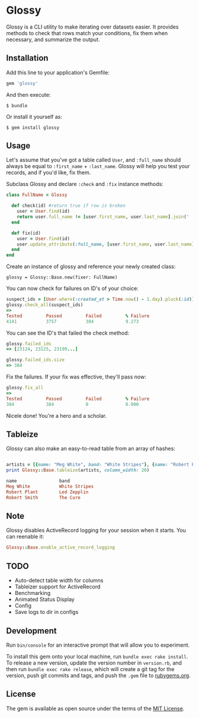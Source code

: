 # Glossy
Glossy is a CLI utility to make iterating over datasets easier. It provides methods to check that rows match your conditions, fix them when necessary, and summarize the output.

## Installation

Add this line to your application's Gemfile:

```ruby
gem 'glossy'
```

And then execute:

    $ bundle

Or install it yourself as:

    $ gem install glossy

## Usage

Let's assume that you've got a table called `User`, and `:full_name` should always be equal to `:first_name` + `:last_name`. Glossy will help you test your records, and if you'd like, fix them.

Subclass Glossy and declare `:check` and `:fix` instance methods:

```ruby
class FullName < Glossy

  def check(id) #return true if row is broken
    user = User.find(id)
    return user.full_name != [user.first_name, user.last_name].join(' ')
  end

  def fix(id)
    user = User.find(id)
    user.update_attribute(:full_name, [user.first_name, user.last_name].join(' '))
  end
end
```


Create an instance of glossy and reference your newly created class:
```
glossy = Glossy::Base.new(fixer: FullName)
```

You can now check for failures on ID's of your choice:

```ruby
suspect_ids = [User.where(:created_at > Time.now() - 1.day).pluck(:id)]
glossy.check_all(suspect_ids)
=> 
Tested         Passed         Failed         % Failure      
4141           3757           384            9.273      
```


You can see the ID's that failed the check method:
```ruby
glossy.failed_ids
=> [23124, 23125, 23199...]

glossy.failed_ids.size
=> 384
```

Fix the failures. If your fix was effective, they'll pass now:
```ruby
glossy.fix_all
=> 
Tested         Passed         Failed         % Failure      
384            384            0              0.000          
```

Nicele done! You're a hero and a scholar.

## Tableize

Glossy can also make an easy-to-read table from an array of hashes:
```ruby

artists = [{name: "Meg White", band: "White Stripes"}, {name: "Robert Plant", band: "Led Zepplin"}, {name: "Robert Smith", band: "The Cure"}]
print Glossy::Base.tableize(artists, column_width: 20)

name                band                
Meg White           White Stripes       
Robert Plant        Led Zepplin         
Robert Smith        The Cure            


```

## Note
Glossy disables ActiveRecord logging for your session when it starts. You can reenable it:
```ruby
Glossy::Base.enable_active_record_logging
```

## TODO
- Auto-detect table width for columns
- Tableizer support for ActiveRecord
- Benchmarking
- Animated Status Display
- Config
- Save logs to dir in configs 


## Development

Run `bin/console` for an interactive prompt that will allow you to experiment.

To install this gem onto your local machine, run `bundle exec rake install`. To release a new version, update the version number in `version.rb`, and then run `bundle exec rake release`, which will create a git tag for the version, push git commits and tags, and push the `.gem` file to [rubygems.org](https://rubygems.org).

## License

The gem is available as open source under the terms of the [MIT License](http://opensource.org/licenses/MIT).

